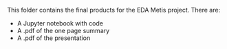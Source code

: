 This folder contains the final products for the EDA Metis project. There are:
- A Jupyter notebook with code
- A .pdf of the one page summary
- A .pdf of the presentation
